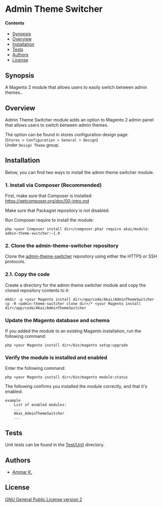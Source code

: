 Admin Theme Switcher
====================

#### Contents
* [Synopsis](#synopsis)
* [Overview](#overview)
* [Installation](#installation)
* [Tests](#tests)
* [Authors](#authors)
* [License](#license)


## Synopsis

A Magento 2 module that allows users to easily switch between admin themes..

## Overview

Admin Theme Switcher module adds an option to Magento 2 admin panel  
that allows users to switch between admin themes.

The option can be found in stores configuration design page.  
(`Stores > Configuration > General > Design`)  
Under `Design Theme` group.

## Installation

Below, you can find two ways to install the admin theme switcher module.

### 1. Install via Composer (Recommended)
First, make sure that Composer is installed: https://getcomposer.org/doc/00-intro.md

Make sure that Packagist repository is not disabled.

Run Composer require to install the module:

    php <your Composer install dir>/composer.phar require akai/module-admin-theme-switcher:~1.0

### 2. Clone the admin-theme-switcher repository
Clone the [admin-theme-switcher](https://github.com/akai-z/admin-theme-switcher) repository using either the HTTPS or SSH protocols.

### 2.1. Copy the code
Create a directory for the admin theme switcher module and copy the cloned repository contents to it:

    mkdir -p <your Magento install dir>/app/code/Akai/AdminThemeSwitcher
    cp -R <admin-theme-switcher clone dir>/* <your Magento install dir>/app/code/Akai/AdminThemeSwitcher

### Update the Magento database and schema
If you added the module to an existing Magento installation, run the following command:

    php <your Magento install dir>/bin/magento setup:upgrade

### Verify the module is installed and enabled
Enter the following command:

    php <your Magento install dir>/bin/magento module:status

The following confirms you installed the module correctly, and that it's enabled:

    example
        List of enabled modules:
        ...
        Akai_AdminThemeSwitcher
        ...

## Tests

Unit tests can be found in the [Test/Unit](Test/Unit) directory.

## Authors

* [Ammar K.](https://api.github.com/user/4558603/)

## License

[GNU General Public License version 2](LICENSE.txt)
